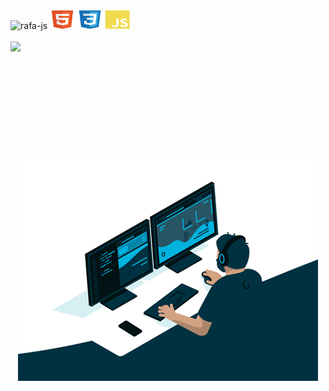 <div id="cabecalho">
  <!---<img style="display: inline-block;" height="180em" src="https://github-readme-stats.vercel.app/api?username=ShadeGarden&theme=yeblu&show_icons=true&count_private=true&include_all_commits=true&hide=contribs" />--->
  <img alt="rafa-js" height="30" width="40" src="https://camo.githubusercontent.com/e9141be13e6bea8c50af6d48f64700246faed666040ead23e74d4fc27bf411e3/68747470733a2f2f696d672e69636f6e73382e636f6d2f666c75656e742f34382f3030303030302f76697375616c2d73747564696f2d636f64652d323031392e706e67">
  <img alt="rafa-js" height="30" width="40" src="https://raw.githubusercontent.com/devicons/devicon/master/icons/html5/html5-original.svg">
  <img alt="rafa-js" height="30" width="40" src="https://raw.githubusercontent.com/devicons/devicon/master/icons/css3/css3-original.svg">
  <img alt="rafa-js" height="30" width="40" src="https://raw.githubusercontent.com/devicons/devicon/master/icons/javascript/javascript-plain.svg"><br/><br/>
  <img style="display: inline-block;" height="180em" src="https://github-readme-stats.vercel.app/api/top-langs/?username=ShadeGarden&layout=compact&langs_count=0&theme=algolia" />
</div>

<div style="text-align: center;">
  <img alt="Programador" height="360" width="480" src="https://github.com/kazuyabr/kazuyabr/blob/main/programador.gif">
</div>

